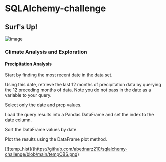 # SQLAlchemy-challenge

## Surf's Up! 

![image](https://user-images.githubusercontent.com/86257908/132930303-78341446-e959-4425-b076-7250eb85c61b.png)

### Climate Analysis and Exploration 

#### Precipitation Analysis

Start by finding the most recent date in the data set.

Using this date, retrieve the last 12 months of precipitation data by querying the 12 preceding months of data. Note you do not pass in the date as a variable to your query.

Select only the date and prcp values.

Load the query results into a Pandas DataFrame and set the index to the date column.

Sort the DataFrame values by date.

Plot the results using the DataFrame plot method.

[![temp_hist]((https://github.com/abednarz210/sqlalchemy-challenge/blob/main/tempOBS.png)










